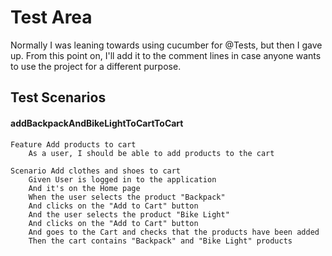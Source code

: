 # Test Area

Normally I was leaning towards using cucumber for @Tests, but then I gave up. From this point on, I'll add it to the comment lines in case anyone wants to use the project for a different purpose.


## Test Scenarios

#### addBackpackAndBikeLightToCartToCart

    Feature Add products to cart
        As a user, I should be able to add products to the cart 

    Scenario Add clothes and shoes to cart
        Given User is logged in to the application
        And it's on the Home page
        When the user selects the product "Backpack"
        And clicks on the "Add to Cart" button
        And the user selects the product "Bike Light"
        And clicks on the "Add to Cart" button
        And goes to the Cart and checks that the products have been added
        Then the cart contains "Backpack" and "Bike Light" products

  